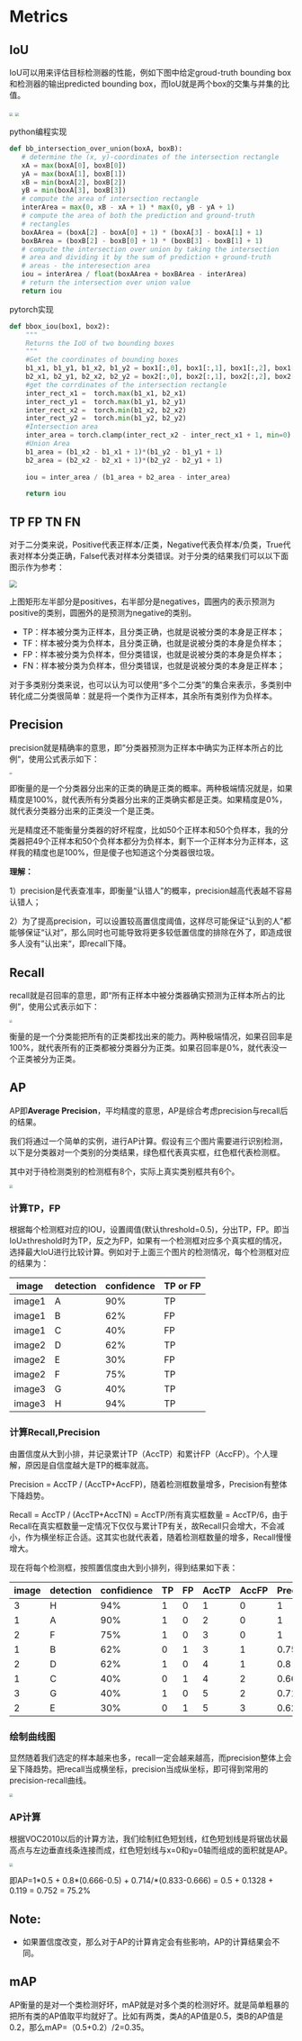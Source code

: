 # Metrics

## IoU

IoU可以用来评估目标检测器的性能，例如下图中给定groud-truth bounding box和检测器的输出predicted bounding box，而IoU就是两个box的交集与并集的比值。

<img src="source/IoU1.png" style="zoom:40%"/>

<img src="source/IoU2.png" style="zoom:40%"/>

python编程实现

```python
def bb_intersection_over_union(boxA, boxB):
   # determine the (x, y)-coordinates of the intersection rectangle
   xA = max(boxA[0], boxB[0])
   yA = max(boxA[1], boxB[1])
   xB = min(boxA[2], boxB[2])
   yB = min(boxA[3], boxB[3])
   # compute the area of intersection rectangle
   interArea = max(0, xB - xA + 1) * max(0, yB - yA + 1)
   # compute the area of both the prediction and ground-truth
   # rectangles
   boxAArea = (boxA[2] - boxA[0] + 1) * (boxA[3] - boxA[1] + 1)
   boxBArea = (boxB[2] - boxB[0] + 1) * (boxB[3] - boxB[1] + 1)
   # compute the intersection over union by taking the intersection
   # area and dividing it by the sum of prediction + ground-truth
   # areas - the interesection area
   iou = interArea / float(boxAArea + boxBArea - interArea)
   # return the intersection over union value
   return iou

```

pytorch实现

```python
def bbox_iou(box1, box2):
    """
    Returns the IoU of two bounding boxes 
    """
    #Get the coordinates of bounding boxes
    b1_x1, b1_y1, b1_x2, b1_y2 = box1[:,0], box1[:,1], box1[:,2], box1[:,3]
    b2_x1, b2_y1, b2_x2, b2_y2 = box2[:,0], box2[:,1], box2[:,2], box2[:,3]
    #get the corrdinates of the intersection rectangle
    inter_rect_x1 =  torch.max(b1_x1, b2_x1)
    inter_rect_y1 =  torch.max(b1_y1, b2_y1)
    inter_rect_x2 =  torch.min(b1_x2, b2_x2)
    inter_rect_y2 =  torch.min(b1_y2, b2_y2)
    #Intersection area
    inter_area = torch.clamp(inter_rect_x2 - inter_rect_x1 + 1, min=0) * torch.clamp(inter_rect_y2 - inter_rect_y1 + 1, min=0)
    #Union Area
    b1_area = (b1_x2 - b1_x1 + 1)*(b1_y2 - b1_y1 + 1)
    b2_area = (b2_x2 - b2_x1 + 1)*(b2_y2 - b2_y1 + 1)
    
    iou = inter_area / (b1_area + b2_area - inter_area)
    
    return iou
```

## TP FP TN FN

对于二分类来说，Positive代表正样本/正类，Negative代表负样本/负类，True代表对样本分类正确，False代表对样本分类错误。对于分类的结果我们可以以下面图示作为参考：

<img src="source/TFPN_1.png" style="zoom:80%"/>

上图矩形左半部分是positives，右半部分是negatives，圆圈内的表示预测为positive的类别，圆圈外的是预测为negative的类别。

- TP：样本被分类为正样本，且分类正确，也就是说被分类的本身是正样本；
- TF：样本被分类为负样本，且分类正确，也就是说被分类的本身是负样本；
- FP：样本被分类为负样本，但分类错误，也就是说被分类的本身是负样本；
- FN：样本被分类为负样本，但分类错误，也就是说被分类的本身是正样本；

对于多类别分类来说，也可以认为可以使用“多个二分类”的集合来表示，多类别中转化成二分类很简单：就是将一个类作为正样本，其余所有类别作为负样本。

## Precision

precision就是精确率的意思，即”分类器预测为正样本中确实为正样本所占的比例“，使用公式表示如下：

<img src="source/TFPN_precision.png" style="zoom:30%"/>

即衡量的是一个分类器分出来的正类的确是正类的概率。两种极端情况就是，如果精度是100%，就代表所有分类器分出来的正类确实都是正类。如果精度是0%，就代表分类器分出来的正类没一个是正类。

光是精度还不能衡量分类器的好坏程度，比如50个正样本和50个负样本，我的分类器把49个正样本和50个负样本都分为负样本，剩下一个正样本分为正样本，这样我的精度也是100%，但是傻子也知道这个分类器很垃圾。

**理解：**

1）precision是代表查准率，即衡量“认错人”的概率，precision越高代表越不容易认错人；

2）为了提高precision，可以设置较高置信度阈值，这样尽可能保证“认到的人”都能够保证“认对”，那么同时也可能导致将更多较低置信度的排除在外了，即造成很多人没有”认出来“，即recall下降。

## Recall

recall就是召回率的意思，即“所有正样本中被分类器确实预测为正样本所占的比例”，使用公式表示如下：

<img src="source/TFPN_recall.png" style="zoom:30%"/>

衡量的是一个分类能把所有的正类都找出来的能力。两种极端情况，如果召回率是100%，就代表所有的正类都被分类器分为正类。如果召回率是0%，就代表没一个正类被分为正类。

## AP

AP即**Average Precision**，平均精度的意思，AP是综合考虑precision与recall后的结果。

我们将通过一个简单的实例，进行AP计算。假设有三个图片需要进行识别检测，以下是分类器对一个类别的分类结果，绿色框代表真实框，红色框代表检测框。

其中对于待检测类别的检测框有8个，实际上真实类别框共有6个。

<img src="source/ap_1.png" style="zoom:40%"/>

### 计算TP，FP

根据每个检测框对应的IOU，设置阈值(默认threshold=0.5)，分出TP，FP。即当IoU≥threshold时为TP，反之为FP，如果有一个检测框对应多个真实框的情况，选择最大IoU进行比较计算。例如对于上面三个图片的检测情况，每个检测框对应的结果为：

| image  | detection | confidence | TP or FP |
| ------ | --------- | ---------- | -------- |
| image1 | A         | 90%        | TP       |
| image1 | B         | 62%        | FP       |
| image1 | C         | 40%        | FP       |
| image2 | D         | 62%        | TP       |
| image2 | E         | 30%        | FP       |
| image2 | F         | 75%        | TP       |
| image3 | G         | 40%        | TP       |
| image3 | H         | 94%        | TP       |

### 计算Recall,Precision

由置信度从大到小排，并记录累计TP（AccTP）和累计FP（AccFP）。个人理解，原因是自信度越大是TP的概率就高。

Precision = AccTP / (AccTP+AccFP)，随着检测框数量增多，Precision有整体下降趋势。

Recall = AccTP / (AccTP+AccTN) = AccTP/所有真实框数量 = AccTP/6，由于Recall在真实框数量一定情况下仅仅与累计TP有关，故Recall只会增大，不会减小，作为横坐标正合适。这其实也就代表着，随着检测框数量的增多，Recall慢慢增大。

现在将每个检测框，按照置信度由大到小排列，得到结果如下表：

| image | detection | confidience | TP   | FP   | AccTP | AccFP | Precision | Recall |
| ----- | --------- | ----------- | ---- | ---- | ----- | ----- | --------- | ------ |
| 3     | H         | 94%         | 1    | 0    | 1     | 0     | 1         | 0.166  |
| 1     | A         | 90%         | 1    | 0    | 2     | 0     | 1         | 0.333  |
| 2     | F         | 75%         | 1    | 0    | 3     | 0     | 1         | 0.5    |
| 1     | B         | 62%         | 0    | 1    | 3     | 1     | 0.75      | 0.5    |
| 2     | D         | 62%         | 1    | 0    | 4     | 1     | 0.8       | 0.666  |
| 1     | C         | 40%         | 0    | 1    | 4     | 2     | 0.666     | 0.666  |
| 3     | G         | 40%         | 1    | 0    | 5     | 2     | 0.714     | 0.833  |
| 2     | E         | 30%         | 0    | 1    | 5     | 3     | 0.625     | 0.833  |



### 绘制曲线图

显然随着我们选定的样本越来也多，recall一定会越来越高，而precision整体上会呈下降趋势。把recall当成横坐标，precision当成纵坐标，即可得到常用的precision-recall曲线。

<img src="source/ap_3.png" style="zoom:40%"/>

### AP计算

根据VOC2010以后的计算方法，我们绘制红色短划线，红色短划线是将锯齿状最高点与左边垂直线条连接而成，红色短划线与x=0和y=0轴而组成的面积就是AP。

<img src="source/ap_4.png" style="zoom:40%"/>

即AP=1\*0.5 + 0.8\*(0.666-0.5) + 0.714/*(0.833-0.666) = 0.5 + 0.1328 + 0.119 = 0.752 = 75.2%

## Note:

- 如果置信度改变，那么对于AP的计算肯定会有些影响，AP的计算结果会不同。

## mAP

AP衡量的是对一个类检测好坏，mAP就是对多个类的检测好坏。就是简单粗暴的把所有类的AP值取平均就好了。比如有两类，类A的AP值是0.5，类B的AP值是0.2，那么mAP=（0.5+0.2）/2=0.35。

